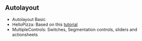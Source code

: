 Autolayout
----------

- Autolayout Basic
- HelloPizza: Based on this [tutorial](http://goo.gl/bw1Up1)
- MultipleControls: Switches, Segmentation controls, sliders and actionsheets
